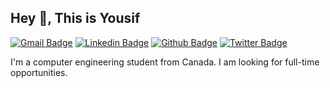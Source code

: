 ## Hey 👋, This is Yousif
[![Gmail Badge](https://img.shields.io/badge/-YousifZiTO@gmail.com-c14438?style=flat&logo=Gmail&logoColor=white&link=mailto:YousifZiTO@gmail.com)](mailto:YousifZiTO@gmail.com) 
[![Linkedin Badge](https://img.shields.io/badge/-YousifZiTO-0072b1?style=flat&logo=Linkedin&logoColor=white&link=https://www.linkedin.com/in/YousifZiTO/)](https://www.linkedin.com/in/YousifZiTO/) [![Github Badge](https://img.shields.io/badge/-YRZiTO-grey?style=flat&logo=github&logoColor=white&link=https://github.com/YRZiTO/)](https://www.github.com/YRZiTO/) [![Twitter Badge](https://img.shields.io/badge/-YousifZito-00acee?style=flat&logo=twitter&logoColor=white&link=https://twitter.com/YousifZito/)](https://www.twitter.com/YousifZito/) <p align='left'>I'm a computer engineering student from Canada. I am looking for full-time opportunities.</p>
<!--## Some of my Github Stats-->
<!--<p align=left> <img src=https://komarev.com/ghpvc/?username=YRZiTO alt=YRZiTO /> </p>-->

<!--[![Github stats](https://github-readme-stats.vercel.app/api?username=YRZiTO&show_icons=true&include_all_commits=true)](https://github.com/YRZiTO/github-readme-stats)-->
<!--[![Top Langs](https://github-readme-stats.vercel.app/api/top-langs/?username=YRZiTO&layout=compact)](https://github.com/YRZiTO/github-readme-stats)-->
